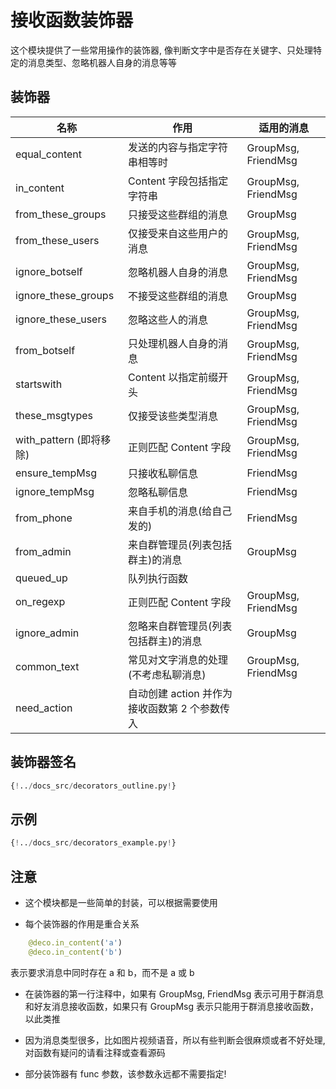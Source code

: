 # 接收函数装饰器

这个模块提供了一些常用操作的装饰器, 像判断文字中是否存在关键字、只处理特定的消息类型、忽略机器人自身的消息等等

## 装饰器

| 名称                    | 作用                                          | 适用的消息          |
| ----------------------- | --------------------------------------------- | ------------------- |
| equal_content           | 发送的内容与指定字符串相等时                  | GroupMsg, FriendMsg |
| in_content              | Content 字段包括指定字符串                    | GroupMsg, FriendMsg |
| from_these_groups       | 只接受这些群组的消息                          | GroupMsg            |
| from_these_users        | 仅接受来自这些用户的消息                      | GroupMsg, FriendMsg |
| ignore_botself          | 忽略机器人自身的消息                          | GroupMsg, FriendMsg |
| ignore_these_groups     | 不接受这些群组的消息                          | GroupMsg            |
| ignore_these_users      | 忽略这些人的消息                              | GroupMsg, FriendMsg |
| from_botself            | 只处理机器人自身的消息                        | GroupMsg, FriendMsg |
| startswith              | Content 以指定前缀开头                        | GroupMsg, FriendMsg |
| these_msgtypes          | 仅接受该些类型消息                            | GroupMsg, FriendMsg |
| with_pattern (即将移除) | 正则匹配 Content 字段                         | GroupMsg, FriendMsg |
| ensure_tempMsg          | 只接收私聊信息                                | FriendMsg           |
| ignore_tempMsg          | 忽略私聊信息                                  | FriendMsg           |
| from_phone              | 来自手机的消息(给自己发的)                    | FriendMsg           |
| from_admin              | 来自群管理员(列表包括群主)的消息              | GroupMsg            |
| queued_up               | 队列执行函数                                  |                     |
| on_regexp               | 正则匹配 Content 字段                         | GroupMsg, FriendMsg |
| ignore_admin            | 忽略来自群管理员(列表包括群主)的消息          | GroupMsg            |
| common_text             | 常见对文字消息的处理(不考虑私聊消息)          | GroupMsg, FriendMsg |
| need_action             | 自动创建 action 并作为接收函数第 2 个参数传入 |                     |

## 装饰器签名

```python
{!../docs_src/decorators_outline.py!}
```

## 示例

```python
{!../docs_src/decorators_example.py!}
```

## 注意

- 这个模块都是一些简单的封装，可以根据需要使用

- 每个装饰器的作用是重合关系

```python
    @deco.in_content('a')
    @deco.in_content('b')
```

表示要求消息中同时存在 a 和 b，而不是 a 或 b

- 在装饰器的第一行注释中，如果有 GroupMsg,
  FriendMsg 表示可用于群消息和好友消息接收函数，如果只有 GroupMsg 表示只能用于群消息接收函数，以此类推

- 因为消息类型很多，比如图片视频语音，所以有些判断会很麻烦或者不好处理,
  对函数有疑问的请看注释或查看源码

- 部分装饰器有 func 参数，该参数永远都不需要指定!
